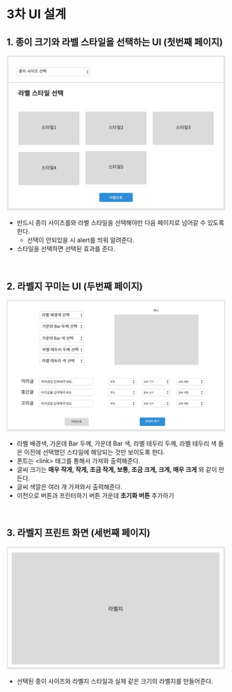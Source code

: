 # 3차 UI 설계

## 1. 종이 크기와 라벨 스타일을 선택하는 UI (첫번째 페이지)

<img src="../capture/스크린샷 2020-01-29 오후 11.56.25.png">

* 반드시 종이 사이즈를와 라벨 스타일을 선택해야만 다음 페이지로 넘어갈 수 있도록 한다.
  * 선택이 안되있을 시 alert를 띄워 알려준다.
* 스타일을 선택하면 선택된 효과를 준다.

<br>

## 2. 라벨지 꾸미는 UI (두번째 페이지)

<img src="../capture/스크린샷 2020-01-29 오후 11.40.31.png">

* 라벨 배경색, 가운데 Bar 두께, 가운데 Bar 색, 라벨 테두리 두께, 라벨 테두리 색 들은 이전에 선택했던 스타일에 해당되는 것만 보이도록 한다.
* 폰트는 \<link> 태그를 통해서 가져와 출력해준다.
* 글씨 크기는 **매우 작게, 작게, 조금 작게, 보통, 조금 크게, 크게, 매우 크게** 와 같이 만든다.
* 글씨 색깔은 여러 개 가져와서 출력해준다.
* 이전으로 버튼과 프린터하기 버튼 가운데 **초기화 버튼** 추가하기

<br>

## 3. 라벨지 프린트 화면 (세번째 페이지)

<img src="../capture/스크린샷 2020-01-29 오후 11.40.40.png">

* 선택된 종이 사이즈와 라벨지 스타일과 실제 같은 크기의 라벨지를 만들어준다.